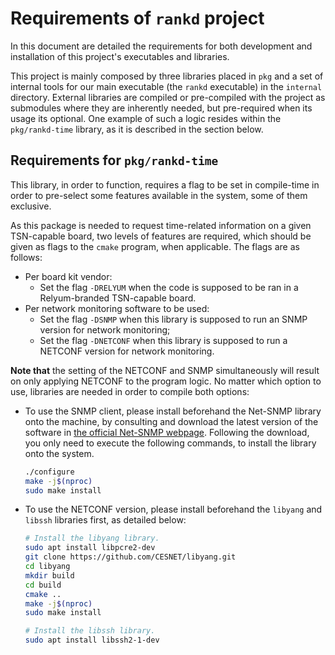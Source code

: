 # Requirements of `rankd` project

In this document are detailed the requirements for both development and installation of this project's executables and libraries.

This project is mainly composed by three libraries placed in `pkg` and a set of internal tools for our main executable (the `rankd` executable) in the `internal` directory. External libraries are compiled or pre-compiled with the project as submodules where they are inherently needed, but pre-required when its usage its optional. One example of such a logic resides within the `pkg/rankd-time` library, as it is described in the section below.

## Requirements for `pkg/rankd-time`

This library, in order to function, requires a flag to be set in compile-time in order to pre-select some features available in the system, some of them exclusive. 

As this package is needed to request time-related information on a given TSN-capable board, two levels of features are required, which should be given as flags to the `cmake` program, when applicable. The flags are as follows:

* Per board kit vendor:
  * Set the flag `-DRELYUM` when the code is supposed to be ran in a Relyum-branded TSN-capable board.
* Per network monitoring software to be used:
  * Set the flag `-DSNMP` when this library is supposed to run an SNMP version for network monitoring;
  * Set the flag `-DNETCONF` when this library is supposed to run a NETCONF version for network monitoring.

**Note that** the setting of the NETCONF and SNMP simultaneously will result on only applying NETCONF to the program logic. No matter which option to use, libraries are needed in order to compile both options: 

* To use the SNMP client, please install beforehand the Net-SNMP library onto the machine, by consulting and download the latest version of the software in [the official Net-SNMP webpage](http://www.net-snmp.org/download.html). Following the download, you only need to execute the following commands, to install the library onto the system. 

  ```bash
  ./configure
  make -j$(nproc)
  sudo make install
  ```

* To use the NETCONF version, please install beforehand the `libyang` and `libssh` libraries first, as detailed below:
  
  ```bash
  # Install the libyang library.
  sudo apt install libpcre2-dev
  git clone https://github.com/CESNET/libyang.git
  cd libyang
  mkdir build
  cd build
  cmake ..
  make -j$(nproc)
  sudo make install
  
  # Install the libssh library.
  sudo apt install libssh2-1-dev
  ```
  